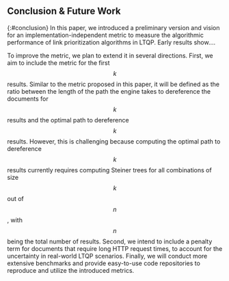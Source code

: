 ## Conclusion & Future Work
{:#conclusion}
In this paper, we introduced a preliminary version and vision for an implementation-independent metric to measure the algorithmic performance of link prioritization algorithms in LTQP. Early results show....

To improve the metric, we plan to extend it in several directions. 
First, we aim to include the metric for the first $$ k $$ results. 
Similar to the metric proposed in this paper, it will be defined as the ratio between the length of the path the engine takes to dereference the documents for $$ k $$ results and the optimal path to dereference $$ k $$ results. 
However, this is challenging because computing the optimal path to dereference $$ k $$ results currently requires computing Steiner trees for all combinations of size $$ k $$ out of $$ n $$, with $$ n $$ being the total number of results.
Second, we intend to include a penalty term for documents that require long HTTP request times, to account for the uncertainty in real-world LTQP scenarios.
Finally, we will conduct more extensive benchmarks and provide easy-to-use code repositories to reproduce and utilize the introduced metrics.
